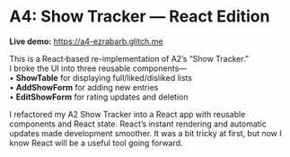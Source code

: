 # A4: Show Tracker — React Edition

**Live demo:** https://a4-ezrabarb.glitch.me

This is a React‐based re-implementation of A2’s “Show Tracker.”  
I broke the UI into three reusable components—  
• **ShowTable** for displaying full/liked/disliked lists  
• **AddShowForm** for adding new entries  
• **EditShowForm** for rating updates and deletion  

I refactored my A2 Show Tracker into a React app with reusable components and React state. React’s instant rendering and automatic updates made development smoother. It was a bit tricky at first, but now I know React will be a useful tool going forward.
